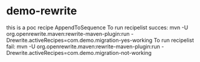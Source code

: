 # demo-rewrite
this is a poc recipe AppendToSequence
To run recipelist succes:
mvn -U org.openrewrite.maven:rewrite-maven-plugin:run -Drewrite.activeRecipes=com.demo.migration-yes-working
To run recipelist fail:
mvn -U org.openrewrite.maven:rewrite-maven-plugin:run -Drewrite.activeRecipes=com.demo.migration-not-working
